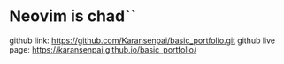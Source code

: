 # Neovim is chad``

github link: https://github.com/Karansenpai/basic_portfolio.git
github live page: https://karansenpai.github.io/basic_portfolio/
